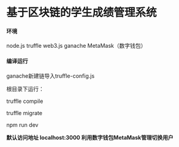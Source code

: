 # 基于区块链的学生成绩管理系统

#### 环境

node.js truffle web3.js
ganache
MetaMask（数字钱包）

#### 编译运行

ganache新建链导入truffle-config.js

根目录下运行：

truffle compile

truffle migrate

npm run dev

**默认访问地址 localhost:3000
利用数字钱包MetaMask管理切换用户**
